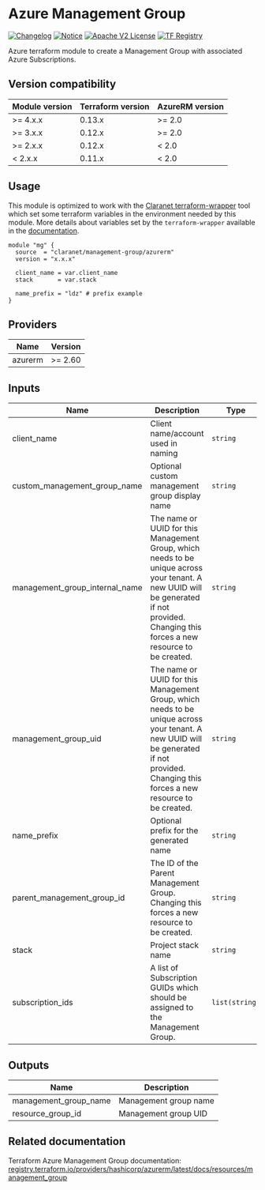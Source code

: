 # Azure Management Group
[![Changelog](https://img.shields.io/badge/changelog-release-green.svg)](CHANGELOG.md) [![Notice](https://img.shields.io/badge/notice-copyright-yellow.svg)](NOTICE) [![Apache V2 License](https://img.shields.io/badge/license-Apache%20V2-orange.svg)](LICENSE) [![TF Registry](https://img.shields.io/badge/terraform-registry-blue.svg)](https://registry.terraform.io/modules/claranet/management-group/azurerm/)

Azure terraform module to create a Management Group with associated Azure Subscriptions.

## Version compatibility

| Module version | Terraform version | AzureRM version |
| -------------- | ----------------- | --------------- |
| >= 4.x.x       | 0.13.x            | >= 2.0          |
| >= 3.x.x       | 0.12.x            | >= 2.0          |
| >= 2.x.x       | 0.12.x            | < 2.0           |
| <  2.x.x       | 0.11.x            | < 2.0           |

## Usage

This module is optimized to work with the [Claranet terraform-wrapper](https://github.com/claranet/terraform-wrapper) tool
which set some terraform variables in the environment needed by this module.
More details about variables set by the `terraform-wrapper` available in the [documentation](https://github.com/claranet/terraform-wrapper#environment).

```hcl
module "mg" {
  source  = "claranet/management-group/azurerm"
  version = "x.x.x"

  client_name = var.client_name
  stack       = var.stack

  name_prefix = "ldz" # prefix example
}
```

## Providers

| Name    | Version |
| ------- | ------- |
| azurerm | >= 2.60 |

## Inputs

| Name                              | Description                                                                                                                                                                               | Type           | Default | Required |
| --------------------------------- | ----------------------------------------------------------------------------------------------------------------------------------------------------------------------------------------- | -------------- | ------- | :------: |
| client\_name                      | Client name/account used in naming                                                                                                                                                        | `string`       | n/a     |   yes    |
| custom\_management\_group\_name   | Optional custom management group display name                                                                                                                                             | `string`       | `""`    |    no    |
| management\_group\_internal\_name | The name or UUID for this Management Group, which needs to be unique across your tenant. A new UUID will be generated if not provided. Changing this forces a new resource to be created. | `string`       | `null`  |    no    |
| management\_group\_uid            | The name or UUID for this Management Group, which needs to be unique across your tenant. A new UUID will be generated if not provided. Changing this forces a new resource to be created. | `string`       | `null`  |    no    |
| name\_prefix                      | Optional prefix for the generated name                                                                                                                                                    | `string`       | `""`    |    no    |
| parent\_management\_group\_id     | The ID of the Parent Management Group. Changing this forces a new resource to be created.                                                                                                 | `string`       | `null`  |    no    |
| stack                             | Project stack name                                                                                                                                                                        | `string`       | n/a     |   yes    |
| subscription\_ids                 | A list of Subscription GUIDs which should be assigned to the Management Group.                                                                                                            | `list(string)` | `[]`    |    no    |

## Outputs

| Name                    | Description           |
| ----------------------- | --------------------- |
| management\_group\_name | Management group name |
| resource\_group\_id     | Management group UID  |

## Related documentation

Terraform Azure Management Group documentation: [registry.terraform.io/providers/hashicorp/azurerm/latest/docs/resources/management_group](https://registry.terraform.io/providers/hashicorp/azurerm/latest/docs/resources/management_group)
